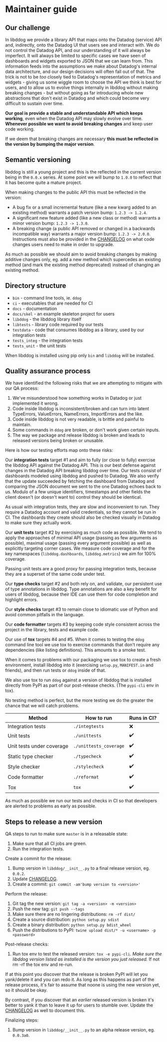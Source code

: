# Maintainer guide



## Our challenge

In libddog we provide a library API that maps onto the Datadog (service) API and, indirectly, onto the Datadog UI that users see and interact with. We do not control the Datadog API, and our understanding of it will always be imperfect. It will always be limited to specific cases we have seen of dashboards and widgets exported to JSON that we can learn from. This information feeds into the assumptions we make about Datadog's internal data architecture, and our design decisions will often fall out of that. The trick is not to be *too* closely tied to Datadog's representation of metrics and widgets - giving us some wiggle room to choose the API we think is best for users, and to allow us to evolve things internally in libddog without making breaking changes - but without going as far introducing whole new abstractions that don't exist in Datadog and which could become very difficult to sustain over time.

**Our goal is provide a stable and understandable API which keeps working**, even when the Datadog API may slowly evolve over time. **Whenever possible we want to avoid breaking changes** and keep user code working.

If we deem that breaking changes are necessary **this must be reflected in the version by bumping the major version**.



## Semantic versioning

libddog is still a young project and this is the reflected in the current version being in the `0.0.x` series. At some point we will bump to `1.0.0` to reflect that it has become quite a mature project.

When making changes to the public API this must be reflected in the version:
- A bug fix or a small incremental feature (like a new kwarg added to an existing method) warrants a patch version bump: ```1.2.3 -> 1.2.4```.
- A significant new feature added (like a new class or method) warrants a minor version bump: ```1.2.3 -> 1.3.0```.
- A breaking change (a public API removed or changed in a backwards incompatible way) warrants a major version bump: ```1.2.3 -> 2.0.0```. Instructions must also be provided in the [CHANGELOG](../CHANGELOG.md) on what code changes users need to make in order to upgrade.

As much as possible we should aim to avoid breaking changes by making additive changes only, eg. add a new method which supercedes an existing method (and mark the existing method deprecated) instead of changing an existing method.



## Directory structure

* `bin` - command line tools, ie. `ddog`
* `ci` - executables that are needed for CI
* `docs` - documentation
* `docs/skel` - an example skeleton project for users
* `libddog` - the libddog library itself
* `libtests` - library code required by our tests
* `testdata` - code that consumes libddog as a library, used by our integration tests
* `tests_integ` - the integration tests
* `tests_unit` - the unit tests

When libddog is installed using pip only `bin` and `libddog` will be installed.



## Quality assurance process

We have identified the following risks that we are attempting to mitigate with our QA process:

1. We've misunderstood how something works in Datadog or just implemented it wrong.
2. Code inside libddog is inconsistent/broken and can turn into latent TypeErrors, ValueErrors, NameErrors, ImportErrors and the like.
3. Code inside libddog is not very readable, is brittle and painful to maintain.
4. Some commands in `ddog` are broken, or don't work given certain inputs.
5. The way we package and release libddog is broken and leads to released versions being broken or unusable.

Here is how our testing efforts map onto these risks:

Our **integration tests** target #1 and aim to fully (or close to fully) exercise the libddog API against the Datadog API. This is our best defense against changes in the Datadog API breaking libddog over time. Our tests consist of dashboards modeled using libddog and pushed to Datadog. We also verify that the update succeeded by fetching the dashboard from Datadog and comparing the JSON document we sent to the one Datadog echoes back to us. Modulo of a few unique identifiers, timestamps and other fields the client doesn't (or doesn't want to) control they should be identical.

As usual with integration tests, they are slow and inconvenient to run. They require a Datadog account and valid credentials, so they cannot be run in CI. The dashboards they create should also be checked visually in Datadog to make sure they actually work.

Our **unit tests** target #2 by exercising as much code as possible. We tend to apply the approaches of minimal API usage (passing as few arguments as possible), maximal usage (passing every argument possible) as well as explicitly targeting corner cases. We measure code coverage and for the key namespaces (`libddog.dashboards`, `libddog.metrics`) we aim for 100% coverage.

Passing unit tests are a good proxy for passing integration tests, because they are a superset of the same code under test.

Our **type checks** target #2 and both rely on, and validate, our persistent use of type annotations in libddog. Type annotations are also a key benefit for users of libddog, because their IDE can use them for code completion and highlight errors.

Our **style checks** target #3 to remain close to idiomatic use of Python and avoid common pitfalls in the language.

Our **code formatter** targets #3 by keeping code style consistent across the project in the library, tests and example code.

Our use of **tox** targets #4 and #5. When it comes to testing the `ddog` command line tool we use tox to exercise commands that don't require any dependencies (like listing definitions). This amounts to a smoke test.

When it comes to problems with our packaging we use tox to create a fresh environment, install libddog into it (exercising `setup.py`, `MANIFEST.in` and friends), and then run tests or `ddog` inside of that.

We also use tox to run `ddog` against a version of libddog that is installed directly from PyPI as part of our post-release checks. (The `pypi-cli` env in tox).

No testing method is perfect, but the more testing we do the greater the chance that we will catch problems.

| Method                    | How to run             | Runs in CI?        |
|---------------------------|------------------------|--------------------|
| Integration tests         | `./integtests`         | :x:                |
| Unit tests                | `./unittests`          | :heavy_check_mark: |
| Unit tests under coverage | `./unittests_coverage` | :heavy_check_mark: |
| Static type checker       | `./typecheck`          | :heavy_check_mark: |
| Style checker             | `./stylecheck`         | :heavy_check_mark: |
| Code formatter            | `./reformat`           | :heavy_check_mark: |
| Tox                       | `tox`                  | :heavy_check_mark: |

As much as possible we run our tests and checks in CI so that developers are alerted to problems as early as possible.


## Steps to release a new version

QA steps to run to make sure `master` is in a releasable state:

1. Make sure that all CI jobs are green.
2. Run the integration tests.

Create a commit for the release:

1. Bump version in `libddog/__init__.py` to a final release version, eg. `0.0.2`.
2. Update [CHANGELOG](../CHANGELOG.md).
3. Create a commit: `git commit -am'bump version to <version>'`

Perform the release:

1. Git tag the new version: `git tag -a <version> -m <version>`
2. Push the new tag: `git push --tags`
3. Make sure there are no lingering distributions: `rm -rf dist/`
4. Create a source distribution: `python setup.py sdist`
5. Create a binary distribution: `python setup.py bdist_wheel`
6. Push the distributions to PyPI: `twine upload dist/* -u <username> -p <password>`

Post-release checks:

1. Run tox env to test the released version: `tox -e pypi-cli`. *Make sure the libddog version listed as installed is the version you just released.* If not rm -rf the tox env and re-run.

If at this point you discover that the release is broken PyPI will let you
yank/delete it and you can redo it. As long as this happens as part of the
release process, it's fair to assume that noone is using the new version yet, so
it should be okay.

By contrast, if you discover that an *earlier* released version is broken it's
better to yank it than to leave it up for users to stumble over. Update the
[CHANGELOG](../CHANGELOG.md) as well to document this.

Finalizing steps:

1. Bump version in `libddog/__init__.py` to an alpha release version, eg. `0.0.3a0`.
